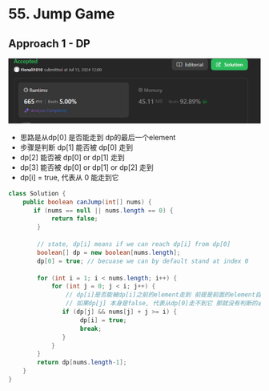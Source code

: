 # 55. Jump Game

## Approach 1 - DP

![alt text](image-31.png)

- 思路是从dp[0] 是否能走到 dp的最后一个element
- 步骤是判断 dp[1] 能否被 dp[0] 走到
- dp[2] 能否被 dp[0] or dp[1] 走到
- dp[3] 能否被  dp[0] or dp[1] or dp[2] 走到
- dp[i] = true, 代表从 0 能走到它

```java
class Solution {
    public boolean canJump(int[] nums) {
       if (nums == null || nums.length == 0) {
            return false;
        }

        // state, dp[i] means if we can reach dp[i] from dp[0]
        boolean[] dp = new boolean[nums.length];
        dp[0] = true; // becuase we can by default stand at index 0

        for (int i = 1; i < nums.length; i++) {
            for (int j = 0; j < i; j++) {
                // dp[i]是否能被dp[i]之前的element走到 前提是前面的element自己必须是true(也就是自己必须被dp[0]走到)
                // 如果dp[j] 本身是false, 代表从dp[0]走不到它 那就没有判断的必要 直接下一个ele
               if (dp[j] && nums[j] + j >= i) {
                    dp[i] = true;
                    break;
               }
            }
        }
        return dp[nums.length-1];
    }
}
```